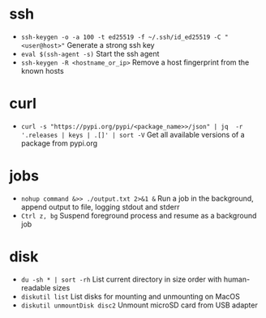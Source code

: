# ssh

* `ssh-keygen -o -a 100 -t ed25519 -f ~/.ssh/id_ed25519 -C "<user@host>"` Generate a strong ssh key
* `eval $(ssh-agent -s)` Start the ssh agent
* `ssh-keygen -R <hostname_or_ip>` Remove a host fingerprint from the known hosts 

# curl

* `curl -s "https://pypi.org/pypi/<package_name>>/json" | jq  -r '.releases | keys | .[]' | sort -V` Get all available versions of a package from pypi.org

# jobs

* `nohup command &>> ./output.txt 2>&1 &` Run a job in the background, append output to file, logging stdout and stderr
* `Ctrl z, bg` Suspend foreground process and resume as a background job

# disk

* `du -sh * | sort -rh` List current directory in size order with human-readable sizes
* `diskutil list` List disks for mounting and unmounting on MacOS
* `diskutil unmountDisk disc2` Unmount microSD card from USB adapter

